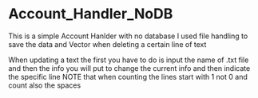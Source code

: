 # Account_Handler_NoDB
This is a simple Account Hanlder with no database
I used file handling to save the data and Vector when deleting a certain line of text

When updating a text the first you have to do is input the name of .txt file and then the info
you will put to change the current info and then indicate the specific line
NOTE  that when counting the lines start with 1 not 0 and count also the spaces
